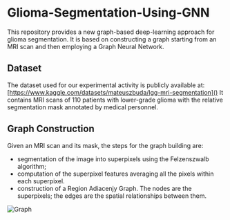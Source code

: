 # Glioma-Segmentation-Using-GNN
This repository provides a new graph-based deep-learning approach for glioma segmentation. It is based on constructing a graph starting from an MRI scan and then employing a Graph Neural Network.

## Dataset
The dataset used for our experimental activity is publicly available at: [https://www.kaggle.com/datasets/mateuszbuda/lgg-mri-segmentation]()
It contains MRI scans of 110 patients with lower-grade glioma with the relative segmentation mask annotated by medical personnel. 

## Graph Construction
Given an MRI scan and its mask, the steps for the graph building are:
- segmentation of the image into superpixels using the Felzenszwalb algorithm;
- computation of the superpixel features averaging all the pixels within each superpixel.
- construction of a Region Adiacenjy Graph. The nodes are the superpixels; the edges are the spatial relationships between them. 

![Graph](images/graph.png)
